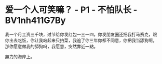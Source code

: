 # 爱一个人可笑嘛？ - P1 - 不怕队长 - BV1nh411G7By

我一个月工资三千块，过节给你发红包一三一四，你发朋友圈还把我打马赛克，跟你出去吃饭，你让我站起来只拍菜，我追了你三年你都不同意，你把我当舔狗啊，那你愿意做我的舔狗吗，我愿意，突然靠近一點。

無力的海岸上。